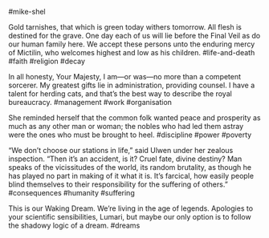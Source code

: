 #mike-shel 

Gold tarnishes, that which is green today withers tomorrow. All flesh is destined for the grave. One day each of us will lie before the Final Veil as do our human family here. We accept these persons unto the enduring mercy of Mictilin, who welcomes highest and low as his children.
#life-and-death #faith #religion #decay

In all honesty, Your Majesty, I am—or was—no more than a competent sorcerer. My greatest gifts lie in administration, providing counsel. I have a talent for herding cats, and that’s the best way to describe the royal bureaucracy.
#management #work #organisation 

She reminded herself that the common folk wanted peace and prosperity as much as any other man or woman; the nobles who had led them astray were the ones who must be brought to heel.
#discipline #power #poverty 

“We don’t choose our stations in life,” said Ulwen under her zealous inspection. 
“Then it’s an accident, is it? Cruel fate, divine destiny? Man speaks of the vicissitudes of the world, its random brutality, as though he has played no part in making of it what it is. It’s farcical, how easily people blind themselves to their responsibility for the suffering of others.”
#consequences #humanity #suffering 

This is our Waking Dream. We’re living in the age of legends. Apologies to your scientific sensibilities, Lumari, but maybe our only option is to follow the shadowy logic of a dream.
#dreams 
